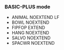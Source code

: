 ### BASIC-PLUS mode
* ANIMAL    NOEXTEND    LF
* BOWL      NOEXTEND
* FIPFOP    EXTEND
* HANG      NOEXTEND
* SALVO     NOEXTEND
* SPACWR    NOEXTEND
